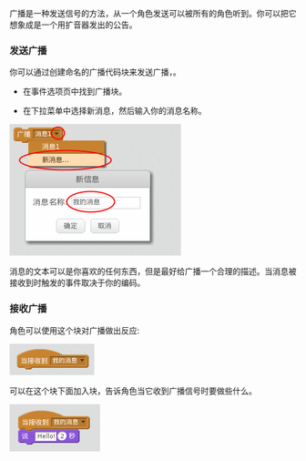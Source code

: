 广播是一种发送信号的方法，从一个角色发送可以被所有的角色听到。你可以把它想象成是一个用扩音器发出的公告。

### 发送广播

你可以通过创建命名的广播代码块来发送广播，。

+ 在事件选项页中找到广播块。

+ 在下拉菜单中选择新消息，然后输入你的消息名称。

![创建广播](images/create-a-broadcast.png)

消息的文本可以是你喜欢的任何东西，但是最好给广播一个合理的描述。当消息被接收到时触发的事件取决于你的编码。

### 接收广播

角色可以使用这个块对广播做出反应:

![接收广播](images/receive-a-broadcast.png)

可以在这个块下面加入块，告诉角色当它收到广播信号时要做些什么。

![接收样例](images/receive-example.png)